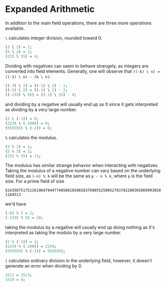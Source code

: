 # Expanded Arithmetic


In addition to the main field operations, there are three more operations available.

`\` calculates integer division, rounded toward 0.

```haskell
(3 \ 2) = 1;
(5 \ 2) = 2;
(233 \ 55) = 4;
```

Dividing with negatives can seem to behave strangely, as integers are converted into field elements. Generally, one will observe that `((-k) \ n) = ((-1) \ n) - (k \ n)`.

```haskell
((-3) \ 2) = ((-1) \ 2) - 1;
((-5) \ 2) = ((-1) \ 2) - 2;
((-233) \ 55) = ((-1) \ 55) - 4;
```

and dividing by a negative will usually end up as 0 since it gets interpreted as dividing by a very large number.

```haskell
(2 \ (-1)) = 0;
(2234 \ (-100)) = 0;
(5555555 \ (-2)) = 0;
```

`%` calculates the modulus.

```haskell
(3 % 2) = 1;
(5 % 3) = 2;
(233 % 55) = 13;
```

The modulus has similar strange behavior when interacting with negatives. Taking the modulus of a negative number can vary based on the underlying field size, as `(-n) % k` will be the same as  `p - n % k`, where `p` is the field size. For a prime field of size

`52435875175126190479447740508185965837690552500527637822603658699938581184513`

we'd have

```haskell
(-6) % 5 = 2;
(-233) % 55 = 10;
```

taking the modulus by a negative will usually end up doing nothing as it's interpreted as taking the modulo by a very large number.

```haskell
(2 % (-1)) = 2;
(2234 % (-100)) = 2234;
(5555555 % (-2)) = 5555555;
```

`|` calculates ordinary division in the underlying field, however, it doesn't generate an error when dividing by 0.

```haskell
15|3 = 15/3;
15|0 = 0;
```

